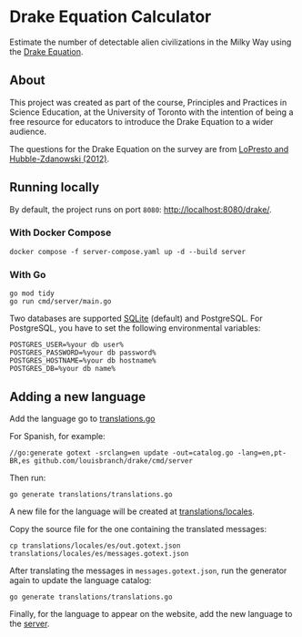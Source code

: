 # Drake Equation Calculator

Estimate the number of detectable alien civilizations in the Milky Way using the [Drake Equation](https://www.seti.org/drake-equation-index).

## About

This project was created as part of the course, Principles and Practices in Science Education, at the University of Toronto with the intention of being a free resource for educators to introduce the Drake Equation to a wider audience.

The questions for the Drake Equation on the survey are from [LoPresto and Hubble-Zdanowski (2012)](https://doi.org/10.3847/aer2012020).

## Running locally

By default, the project runs on port `8080`: [http://localhost:8080/drake/](http://localhost:8080/drake/).

### With Docker Compose
```
docker compose -f server-compose.yaml up -d --build server
```

### With Go

```
go mod tidy
go run cmd/server/main.go
```

Two databases are supported [SQLite](https://github.com/mattn/go-sqlite3) (default) and PostgreSQL.
For PostgreSQL, you have to set the following environmental variables:
```
POSTGRES_USER=%your db user%
POSTGRES_PASSWORD=%your db password%
POSTGRES_HOSTNAME=%your db hostname%
POSTGRES_DB=%your db name%
```

## Adding a new language

Add the language go to [translations.go](translations/translations.go)

For Spanish, for example:
```
//go:generate gotext -srclang=en update -out=catalog.go -lang=en,pt-BR,es github.com/louisbranch/drake/cmd/server
```

Then run:
```
go generate translations/translations.go
```

A new file for the language will be created at [translations/locales](translations/locales/).

Copy the source file for the one containing the translated messages:
```
cp translations/locales/es/out.gotext.json translations/locales/es/messages.gotext.json
```

After translating the messages in `messages.gotext.json`, run the generator again to update the language catalog:
```
go generate translations/translations.go
```

Finally, for the language to appear on the website, add the new language to the [server](/web/server/i18n.go).
